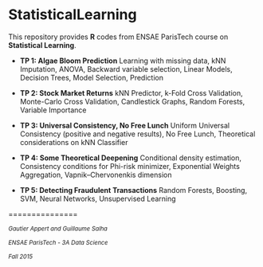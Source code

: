 # StatisticalLearning

This repository provides **R** codes from ENSAE ParisTech course on **Statistical Learning**.  


* **TP 1: Algae Bloom Prediction** Learning with missing data, kNN Imputation, ANOVA, Backward variable selection, Linear Models, Decision Trees, Model Selection, Prediction

* **TP 2: Stock Market Returns** kNN Predictor, k-Fold Cross Validation, Monte-Carlo Cross Validation, Candlestick Graphs, Random Forests, Variable Importance

* **TP 3: Universal Consistency, No Free Lunch** Uniform Universal Consistency (positive and negative results), No Free Lunch, Theoretical considerations on kNN Classifier 

* **TP 4: Some Theoretical Deepening** Conditional density estimation, Consistency conditions for Phi-risk minimizer, Exponential Weights Aggregation,  Vapnik–Chervonenkis dimension

* **TP 5: Detecting Fraudulent Transactions** Random Forests, Boosting, SVM, Neural Networks, Unsupervised Learning

===============


<sup>*Gautier Appert and Guillaume Salha*

<sup>*ENSAE ParisTech - 3A Data Science*

<sup>*Fall 2015*

